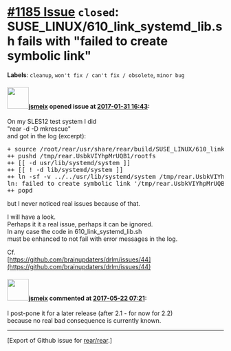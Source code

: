 [\#1185 Issue](https://github.com/rear/rear/issues/1185) `closed`: SUSE\_LINUX/610\_link\_systemd\_lib.sh fails with "failed to create symbolic link"
=====================================================================================================================================================

**Labels**: `cleanup`, `won't fix / can't fix / obsolete`, `minor bug`

#### <img src="https://avatars.githubusercontent.com/u/1788608?u=925fc54e2ce01551392622446ece427f51e2f0ce&v=4" width="50">[jsmeix](https://github.com/jsmeix) opened issue at [2017-01-31 16:43](https://github.com/rear/rear/issues/1185):

On my SLES12 test system I did  
"rear -d -D mkrescue"  
and got in the log (excerpt):

<pre>
+ source /root/rear/usr/share/rear/build/SUSE_LINUX/610_link_systemd_lib.sh
++ pushd /tmp/rear.UsbkVIYhpMrUQB1/rootfs
++ [[ -d usr/lib/systemd/system ]]
++ [[ ! -d lib/systemd/system ]]
++ ln -sf -v ../../usr/lib/systemd/system /tmp/rear.UsbkVIYhpMrUQB1/rootfs/lib/systemd/system
ln: failed to create symbolic link '/tmp/rear.UsbkVIYhpMrUQB1/rootfs/lib/systemd/system': No such file or directory
++ popd
</pre>

but I never noticed real issues because of that.

I will have a look.  
Perhaps it it a real issue, perhaps it can be ignored.  
In any case the code in 610\_link\_systemd\_lib.sh  
must be enhanced to not fail with error messages in the log.

Cf.  
[https://github.com/brainupdaters/drlm/issues/44](https://github.com/brainupdaters/drlm/issues/44)

#### <img src="https://avatars.githubusercontent.com/u/1788608?u=925fc54e2ce01551392622446ece427f51e2f0ce&v=4" width="50">[jsmeix](https://github.com/jsmeix) commented at [2017-05-22 07:21](https://github.com/rear/rear/issues/1185#issuecomment-303019424):

I post-pone it for a later release (after 2.1 - for now for 2.2)  
because no real bad consequence is currently known.

------------------------------------------------------------------------

\[Export of Github issue for
[rear/rear](https://github.com/rear/rear).\]
